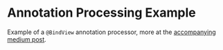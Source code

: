# Annotation Processing Example

Example of a `@BindView` annotation processor, more at the [accompanying medium post](https://medium.com/@robhor/annotation-processing-for-android-b7eda1a41051).
